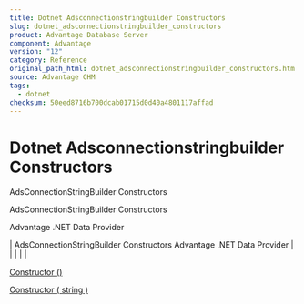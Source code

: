 ```yaml
---
title: Dotnet Adsconnectionstringbuilder Constructors
slug: dotnet_adsconnectionstringbuilder_constructors
product: Advantage Database Server
component: Advantage
version: "12"
category: Reference
original_path_html: dotnet_adsconnectionstringbuilder_constructors.htm
source: Advantage CHM
tags:
  - dotnet
checksum: 50eed8716b700dcab01715d0d40a4801117affad
---
```


# Dotnet Adsconnectionstringbuilder Constructors

AdsConnectionStringBuilder Constructors

AdsConnectionStringBuilder Constructors

Advantage .NET Data Provider

| AdsConnectionStringBuilder Constructors  Advantage .NET Data Provider |  |  |  |  |

[Constructor ()](dotnet_adsconnectionstringbuilder_constructor_.md)

[Constructor ( string )](dotnet_adsconnectionstringbuilder_constructor_string_.md)
